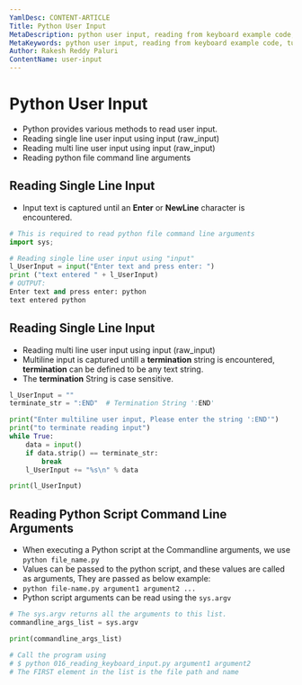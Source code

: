 ```yaml
---
YamlDesc: CONTENT-ARTICLE
Title: Python User Input
MetaDescription: python user input, reading from keyboard example code, tutorials
MetaKeywords: python user input, reading from keyboard example code, tutorials
Author: Rakesh Reddy Paluri
ContentName: user-input
---
```


#  Python User Input
* Python provides various methods to read user input.
* Reading single line user input using input (raw_input)
* Reading multi line user input using input (raw_input)
* Reading python file command line arguments


 ## Reading Single Line Input
* Input text is captured until an **Enter** or **NewLine** character is 
  encountered.
```PYTHON
# This is required to read python file command line arguments
import sys;

# Reading single line user input using "input"
l_UserInput = input("Enter text and press enter: ")
print ("text entered " + l_UserInput)
# OUTPUT:
Enter text and press enter: python
text entered python
```


## Reading Single Line Input
* Reading multi line user input using input (raw_input)
* Multiline input is captured untill a **termination** string is 
  encountered, **termination** can be defined to be any text string.
* The **termination** String is case sensitive.
```python
l_UserInput = ""
terminate_str = ":END"  # Termination String ':END'

print("Enter multiline user input, Please enter the string ':END'")
print("to terminate reading input")
while True:
    data = input()
    if data.strip() == terminate_str:
        break
    l_UserInput += "%s\n" % data

print(l_UserInput)
```


## Reading Python Script Command Line Arguments
* When executing a Python script at the Commandline arguments, we use `python file_name.py`
* Values can be passed to the python script, and these values are called as 
  arguments, They are passed as below example:
*  `python file-name.py argument1 argument2 ...`
* Python script arguments can be read using the `sys.argv`
```python
# The sys.argv returns all the arguments to this list.
commandline_args_list = sys.argv

print(commandline_args_list)

# Call the program using
# $ python 016_reading_keyboard_input.py argument1 argument2
# The FIRST element in the list is the file path and name
```
